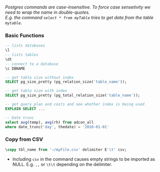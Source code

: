 
*Postgres commands are case-insensitive. To force case sensetivity we need to wrap the name in double-quotes.  
E.g. the command `select * from myTable` tries to get data from the table `mytable`.*


### Basic Functions
````SQL
-- lists databases  
\l 
-- lists tables
\dt   
-- connect to a database 
\c DBNAME

-- get table size without index
SELECT pg_size_pretty (pg_relation_size('table_name'));

-- get table size with index
SELECT pg_size_pretty (pg_total_relation_size('table_name'));

-- get query plan and costs and see whether index is being used
EXPLAIN SELECT ...

-- Date trunc
select avg(temp), avg(rh) from adcon_all
where date_trunc('day', thedate) = '2010-01-01'
````

### Copy from CSV
```SQL
\copy tbl_name from '~/myFile.csv' delimiter E'\t' csv;
```
- Including `csv` in the command causes empty strings to be imported as NULL. E.g. `,,` or `\t\t` depending on the delimiter.
